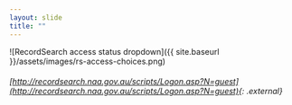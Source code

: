 ```yaml
---
layout: slide
title: ""
---
```


![RecordSearch access status dropdown]({{ site.baseurl }}/assets/images/rs-access-choices.png)

###### [http://recordsearch.naa.gov.au/scripts/Logon.asp?N=guest](http://recordsearch.naa.gov.au/scripts/Logon.asp?N=guest){: .external}